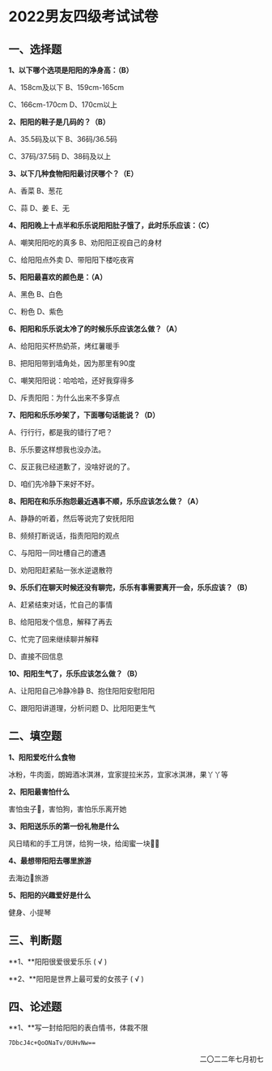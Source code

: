 # 2022男友四级考试试卷

## **一、选择题**

**1、以下哪个选项是阳阳的净身高：（B）**

A、158cm及以下   B、159cm-165cm

C、166cm-170cm D、170cm以上

**2、阳阳的鞋子是几码的？（B）**

A、35.5码及以下 B、36码/36.5码

C、37码/37.5码  D、38码及以上

**3、以下几种食物阳阳最讨厌哪个？（E）**

A、香菜      B、葱花

C、蒜  D、姜  E、无

**4、阳阳晚上十点半和乐乐说阳阳肚子饿了，此时乐乐应该：（C）**

A、嘲笑阳阳吃的真多 B、劝阳阳正视自己的身材

C、给阳阳点外卖        D、带阳阳下楼吃夜宵

**5、阳阳最喜欢的颜色是：（A）**

A、黑色 B、白色

C、粉色 D、紫色

**6、阳阳和乐乐说太冷了的时候乐乐应该怎么做？（A）**

A、给阳阳买杯热奶茶，烤红薯暖手

B、把阳阳带到墙角处，因为那里有90度

C、嘲笑阳阳说：哈哈哈，还好我穿得多

D、斥责阳阳：为什么出来不多穿点

**7、阳阳和乐乐吵架了，下面哪句话能说？（D）**

A、行行行，都是我的错行了吧？

B、乐乐要这样想我也没办法。

C、反正我已经道歉了，没啥好说的了。

D、咱们先冷静下来好不好。

**8、阳阳在和乐乐抱怨最近遇事不顺，乐乐应该怎么做？（A）**

A、静静的听着，然后等说完了安抚阳阳

B、频频打断说话，指责阳阳的观点

C、与阳阳一同吐槽自己的遭遇

D、劝阳阳赶紧贴一张水逆退散符

**9、乐乐们在聊天时候还没有聊完，乐乐有事需要离开一会，乐乐应该？（B）**

A、赶紧结束对话，忙自己的事情

B、给阳阳发个信息，解释了再去

C、忙完了回来继续聊并解释

D、直接不回信息

**10、阳阳生气了，乐乐应该怎么做？（B）**

A、让阳阳自己冷静冷静  B、抱住阳阳安慰阳阳

C、跟阳阳讲道理，分析问题 D、比阳阳更生气

## **二、填空题**

**1、阳阳爱吃什么食物**

冰粉，牛肉面，朗姆酒冰淇淋，宜家提拉米苏，宜家冰淇淋，果丫丫等

**2、阳阳最害怕什么**

害怕虫子🐛，害怕狗，害怕乐乐离开她

**3、阳阳送乐乐的第一份礼物是什么**

风日晴和的手工月饼，给狗一块，给闺蜜一块😮‍💨

**4、最想带阳阳去哪里旅游**

去海边🌊旅游

**5、阳阳的兴趣爱好是什么**

健身、小提琴

## **三、判断题**

**1、**阳阳很爱很爱乐乐 ( √ )

**2、**阳阳是世界上最可爱的女孩子 ( √ )

## **四、论述题**

**1、**写一封给阳阳的表白情书，体裁不限

```secret
7DbcJ4c+QoONaTv/0UHvNw==
```

<p align="right">二〇二二年七月初七 </p>
